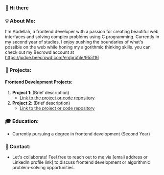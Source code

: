 ### 👋 Hi there
### 💡 About Me:
I'm Abdellah, a frontend developer with a passion for creating beautiful web interfaces and solving complex problems using C programming. Currently in my second year of studies, I enjoy pushing the boundaries of what's possible on the web while honing my algorithmic thinking skills. you can check out my Becrowd account at https://judge.beecrowd.com/en/profile/955116

### 🚀 Projects:
#### Frontend Development Projects:
1. **Project 1**: (Brief description)
   - [Link to the project or code repository](https://github.com/your-username/project1)
2. **Project 2**: (Brief description)
   - [Link to the project or code repository](https://github.com/your-username/project2)

### 🎓 Education:
- Currently pursuing a degree in frontend development (Second Year)

### 📧 Contact:
- Let's collaborate! Feel free to reach out to me via [email address or LinkedIn profile link] to discuss frontend development or algorithmic problem-solving opportunities.

